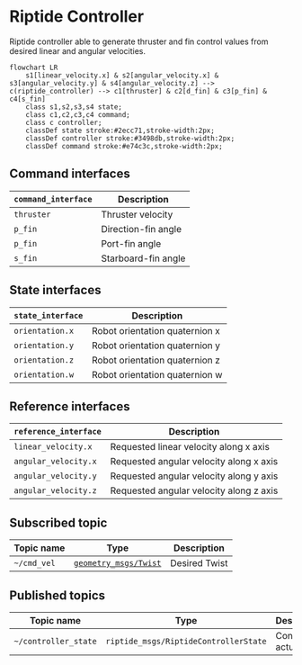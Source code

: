 # Riptide Controller

Riptide controller able to generate thruster and fin control values from desired linear and angular velocities.

```mermaid
flowchart LR
    s1[linear_velocity.x] & s2[angular_velocity.x] & s3[angular_velocity.y] & s4[angular_velocity.z] --> c(riptide_controller) --> c1[thruster] & c2[d_fin] & c3[p_fin] & c4[s_fin]
    class s1,s2,s3,s4 state;
    class c1,c2,c3,c4 command;
    class c controller;
    classDef state stroke:#2ecc71,stroke-width:2px;
    classDef controller stroke:#3498db,stroke-width:2px;
    classDef command stroke:#e74c3c,stroke-width:2px;
```

## Command interfaces

| `command_interface` | Description         |
| ------------------- | ------------------- |
| `thruster`          | Thruster velocity   |
| `p_fin`             | Direction-fin angle |
| `p_fin`             | Port-fin angle      |
| `s_fin`             | Starboard-fin angle |

## State interfaces

| `state_interface` | Description                    |
| ----------------- | ------------------------------ |
| `orientation.x`   | Robot orientation quaternion x |
| `orientation.y`   | Robot orientation quaternion y |
| `orientation.z`   | Robot orientation quaternion z |
| `orientation.w`   | Robot orientation quaternion w |

## Reference interfaces

| `reference_interface` | Description                             |
|-----------------------|-----------------------------------------|
| `linear_velocity.x`   | Requested linear velocity along x axis  |
| `angular_velocity.x`  | Requested angular velocity along x axis |
| `angular_velocity.y`  | Requested angular velocity along y axis |
| `angular_velocity.z`  | Requested angular velocity along z axis |

## Subscribed topic

| Topic name  | Type                                                                                         | Description   |
|-------------|----------------------------------------------------------------------------------------------|---------------|
| `~/cmd_vel` | [`geometry_msgs/Twist`](http://docs.ros.org/en/noetic/api/geometry_msgs/html/msg/Twist.html) | Desired Twist |

## Published topics

| Topic name            | Type                                  | Description             |
|-----------------------|---------------------------------------|-------------------------|
| `~/controller_state`  | `riptide_msgs/RiptideControllerState` | Controller actual state |
